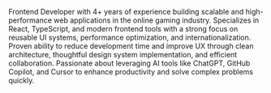 Frontend Developer with 4+ years of experience building scalable and high-performance web applications in the online gaming industry. Specializes in React, TypeScript, and modern frontend tools with a strong focus on reusable UI systems, performance optimization, and internationalization. Proven ability to reduce development time and improve UX through clean architecture, thoughtful design system implementation, and efficient collaboration. Passionate about leveraging AI tools like ChatGPT, GitHub Copilot, and Cursor to enhance productivity and solve complex problems quickly.
